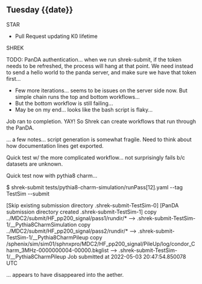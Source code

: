 ## Tuesday {{date}}

STAR
- Pull Request updating K0 lifetime

SHREK

TODO: PanDA authentication... when we run shrek-submit, if the token needs to be refreshed, the process will hang at that point.  We need instead to send a hello world to the panda  server, and make sure we have that token first...

- Few more iterations... seems to be issues on the server side now.  But simple chain runs the top and bottom workflows...
- But the bottom workflow is still failing...
- May be on my end... looks like the bash script is flaky...

Job ran to completion.  YAY!  So Shrek can create workflows that run through the PanDA.  

... a few notes... script generation is somewhat fragile.  Need to think about how documentation lines get exported.  

Quick test w/ the more complicated workflow... not surprisingly fails b/c datasets are unknown.

Quick test now with pythia8 charm...

$ shrek-submit tests/pythia8-charm-simulation/runPass[12].yaml  --tag TestSim --submit

[Skip existing submission directory .shrek-submit-TestSim-0]
[PanDA submission directory created .shrek-submit-TestSim-1]
copy ../MDC2/submit/HF_pp200_signal/pass1/rundir/* --> .shrek-submit-TestSim-1/__Pythia8CharmSimulation
copy ../MDC2/submit/HF_pp200_signal/pass2/rundir/* --> .shrek-submit-TestSim-1/__Pythia8CharmPileup
copy /sphenix/sim/sim01/sphnxpro/MDC2/HF_pp200_signal/PileUp/log/condor_Charm_3MHz-0000000004-00000.bkglist --> .shrek-submit-TestSim-1/__Pythia8CharmPileup
Job submitted at 2022-05-03 20:47:54.850078 UTC

... appears to have disappeared into the aether.    



